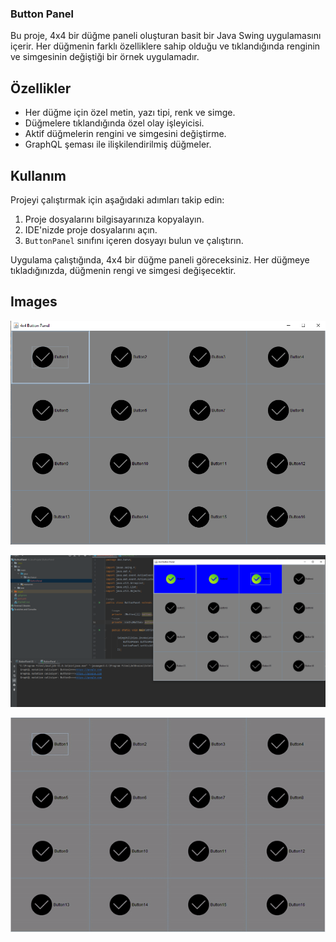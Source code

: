 ### Button Panel





Bu proje, 4x4 bir düğme paneli oluşturan basit bir Java Swing uygulamasını içerir. 
Her düğmenin farklı özelliklere sahip olduğu ve tıklandığında renginin ve simgesinin değiştiği bir örnek uygulamadır.



## Özellikler

- Her düğme için özel metin, yazı tipi, renk ve simge.
- Düğmelere tıklandığında özel olay işleyicisi.
- Aktif düğmelerin rengini ve simgesini değiştirme.
- GraphQL şeması ile ilişkilendirilmiş düğmeler.



## Kullanım

Projeyi çalıştırmak için aşağıdaki adımları takip edin:

1. Proje dosyalarını bilgisayarınıza kopyalayın.
2. IDE'nizde proje dosyalarını açın.
3. `ButtonPanel` sınıfını içeren dosyayı bulun ve çalıştırın.

Uygulama çalıştığında, 4x4 bir düğme paneli göreceksiniz. 
Her düğmeye tıkladığınızda, düğmenin rengi ve simgesi değişecektir.














## Images 

![Image](https://github.com/KLU1220505042/1220505042/blob/main/asset/image.png)

![Image](https://github.com/KLU1220505042/1220505042/blob/main/asset/image1.png)

![Image](https://github.com/KLU1220505042/1220505042/blob/main/asset/buton.gif)
